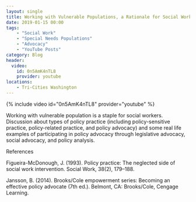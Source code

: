 ```yaml
---
layout: single
title: Working with Vulnerable Populations, a Rationale for Social Work Policy Practice
date: 2019-01-15 00:00
tags:
    - "Social Work"
    - "Special Needs Populations"
    - "Advocacy"
    - "YouTube Posts"
category: Blog
header:
  video:
    id: 0n5AmK4nTL8
    provider: youtube
locations: 
    - Tri-Cities Washington
---
```


{% include video id="0n5AmK4nTL8" provider="youtube" %}

Working with vulnerable population is a staple for social workers. Discussion about types of policy practice (including policy-sensitive practice, policy-related practice, and policy advocacy) and some real life examples of participating in policy advocacy through legislative advocacy, social advocacy, and policy analysis.

References

Figueira-McDonough, J. (1993). Policy practice: The neglected side of social work intervention. Social Work, 38(2), 179–188.

Jansson, B. (2014). Brooks/Cole empowerment series: Becoming an effective policy advocate (7th ed.). Belmont, CA: Brooks/Cole, Cengage Learning.